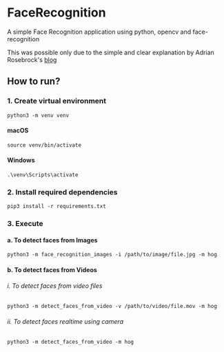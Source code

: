 # FaceRecognition

A simple Face Recognition application using python, opencv and face-recognition

This was possible only due to the simple and clear explanation by Adrian Rosebrock's [blog](https://www.pyimagesearch.com/2018/06/18/face-recognition-with-opencv-python-and-deep-learning/)

## How to run?

### 1. Create virtual environment

```shell
python3 -m venv venv
```

#### macOS
```shell
source venv/bin/activate
```

#### Windows
```shell
.\venv\Scripts\activate
```

### 2. Install required dependencies

```shell
pip3 install -r requirements.txt
```

### 3. Execute

#### a. To detect faces from Images
```shell
python3 -m face_recognition_images -i /path/to/image/file.jpg -m hog
```

#### b. To detect faces from Videos

###### i. To detect faces from video files
```shell
python3 -m detect_faces_from_video -v /path/to/video/file.mov -m hog
```

###### ii. To detect faces realtime using camera
```shell
python3 -m detect_faces_from_video -m hog
```
